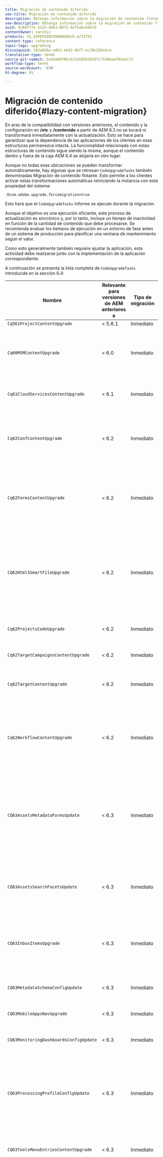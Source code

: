 ```yaml
---
title: Migración de contenido diferido
seo-title: Migración de contenido diferido
description: Obtenga información sobre la migración de contenido flotante en AEM 6.4.
seo-description: Obtenga información sobre la migración de contenido flotante en AEM 6.4.
uuid: 9c84f7fe-31d3-4b63-8975-9e75a6c44b7d
contentOwner: sarchiz
products: SG_EXPERIENCEMANAGER/6.4/SITES
content-type: reference
topic-tags: upgrading
discoiquuid: 282a828a-edb2-4643-9bf7-ec30c29dc6ce
translation-type: tm+mt
source-git-commit: ba16a6870bc621a585b2b2d7c7536baef05adc72
workflow-type: tm+mt
source-wordcount: '678'
ht-degree: 6%

---
```



# Migración de contenido diferido{#lazy-content-migration}

En aras de la compatibilidad con versiones anteriores, el contenido y la configuración en **/etc** y **/contenido** a partir de AEM 6.3 no se tocará ni transformará inmediatamente con la actualización. Esto se hace para garantizar que la dependencia de las aplicaciones de los clientes en esas estructuras permanezca intacta. La funcionalidad relacionada con estas estructuras de contenido sigue siendo la misma, aunque el contenido dentro y fuera de la caja AEM 6.4 se alojaría en otro lugar.

Aunque no todas esas ubicaciones se pueden transformar automáticamente, hay algunas que se retrasan `CodeUpgradeTasks` también denominadas Migración de contenido flotante. Esto permite a los clientes activar estas transformaciones automáticas reiniciando la instancia con esta propiedad del sistema:

```shell
-Dcom.adobe.upgrade.forcemigration=true
```

Esto hará que el `CodeUpgradeTasks` informe se ejecute durante la migración.

Aunque el objetivo es una ejecución eficiente, este proceso de actualización es sincrónico y, por lo tanto, incluye un tiempo de inactividad en función de la cantidad de contenido que debe procesarse. Se recomienda evaluar los tiempos de ejecución en un entorno de fase antes de un sistema de producción para planificar una ventana de mantenimiento según el valor.

Como esto generalmente también requiere ajustar la aplicación, esta actividad debe realizarse junto con la implementación de la aplicación correspondiente.

A continuación se presenta la lista completa de `CodeUpgradeTasks` introducida en la sección 6.4:

| **Nombre** | **Relevante para versiones de AEM anteriores a** | **Tipo de migración** | **Detalles** |
|---|---|---|---|
| `Cq561ProjectContentUpgrade` | &lt; 5.6.1 | Inmediato |  |
| `Cq60MSMContentUpgrade` | &lt; 6.0 | Inmediato | Detecta todos los elementos `LiveRelationShips` de los `VersionStorage` que se han eliminado y agrega la propiedad de exclusión al elemento principal |
| `Cq61CloudServicesContentUpgrade` | &lt; 6.1 | Inmediato | Reestructura cloudservices para una configuración segura de forma predeterminada |
| `Cq62ConfContentUpgrade` | &lt; 6.2 | Inmediato | Quita la vinculación basada en propiedades de **/content** a **/conf** (reemplazada por el mecanismo OSGi), genera la configuración OSGi correspondiente |
| `Cq62FormsContentUpgrade` | &lt; 6.2 | Inmediato | Debido a que merge_preserve maneja la regla de denegación segura de forma predeterminada, invalida los permisos dados, lo que provoca la necesidad de reordenar al actualizar |
| `CQ62Html5SmartFileUpgrade` | &lt; 6.2 | Inmediato | Detecta los componentes que utilizan el widget Html5SmartFile, busca los usos del componente en el contenido y reestructura la persistencia, moviendo el binario un nivel hacia abajo y no almacenándolo en el nivel del componente. |
| `Cq62ProjectsCodeUpgrade` | &lt; 6.2 | Inmediato | Mueve proyectos de estilo antiguo de **/etc/proyectos** a **/contenido/proyectos** |
| `Cq62TargetCampaignsContentUpgrade` | &lt; 6.2 | Inmediato | Introduce una capa de contenedor en la jerarquía (Áreas) y ajusta las referencias. |
| `Cq62TargetContentUpgrade` | &lt; 6.2 | Inmediato | Establece los nombres de ubicación fijos en los componentes de destinatario. |
| `Cq62WorkflowContentUpgrade` | &lt; 6.2 | Inmediato | Transformación compleja de modelos de flujo de trabajo anteriores a estructuras, instancias y notificaciones de la versión 6.2, que luego se combinan desde la ubicación de copia de seguridad desde **/var/backup** |
| `CQ63AssetsMetadataFormsUpdate` | &lt; 6.3 | Inmediato | Mueve recursos, esquemas de metadatos personalizados y perfiles de procesamiento de **/aplicaciones** a **/conf** y traduce los formularios de perfiles de metadatos y esquemas de metadatos de coral2 a coral3. |
| `CQ63AssetsSearchFacetsUpdate` | &lt; 6.3 | Inmediato | Mueve recursos y facetas de búsqueda personalizadas de **/aplicaciones** a **/conf** y traduce los formularios de perfiles de metadatos y esquemas de metadatos de coral2 a coral3. |
| `CQ63InboxItemsUpgrade` | &lt; 6.3 | Inmediato | Actualiza la bandeja de entradaElementos para ordenar los elementos de la bandeja de entrada (ajuste de metadatos para una ordenación eficaz) |
| `CQ63MetadataSchemaConfigUpdate` | &lt; 6.3 | Inmediato | Ajusta la propiedad metadataSchema de la carpeta reemplazando las rutas relativas a **/conf** en lugar de **/apps** |
| `CQ63MobileAppsNavUpgrade` | &lt; 6.3 | Inmediato | Ajuste de la estructura de navegación |
| `CQ63MonitoringDashboardsConfigUpdate` | &lt; 6.3 | Inmediato | Mueve configuraciones personalizadas para los paneles de supervisión de **/libs** y **/apps** |
| `CQ63ProcessingProfileConfigUpdate` | &lt; 6.3 | Inmediato | Traduce la propiedad processingProfile (utilizada hasta 6.1) en Assets para que coincida con la estructura 6.3 y posterior. También ajusta las rutas relativas del perfil a **/conf** en lugar de **/apps**. |
| `CQ63ToolsMenuEntriesContentUpgrade` | &lt; 6.3 | Inmediato | tarea de actualización que elimina las entradas del menú CRXDE Lite y consola web obsoletas en caso de una actualización. |
| `CQ64CommunitiesConfigsCleanupTask` | &lt; 6.3 | Retrasado | Moviendo configuraciones de nube SRP, configuraciones de palabras de observación de la comunidad, limpiadores **/etc/social** y/ **/etc/habilitación** (cualquier referencia y datos debe ajustarse cuando se ejecute la migración diferida; ninguna parte de la aplicación debe depender de esta estructura). |
| `CQ64LegacyCloudSettingsCleanupTask` | &lt; 6.4 | Retrasado | Limpia **/etc/cloudsettings** (que contiene la configuración de ContextHub). La configuración se migra automáticamente en el primer acceso. En caso de que se inicie la migración de contenido diferido junto con la actualización, esta configuración de contenido en **/etc/cloudsettings** debe conservarse mediante paquete antes de la actualización y reinstalarse para que se inicie la transformación implícita, junto con la posterior desinstalación del paquete después de la finalización. |
| `CQ64UsersTitleFixTask` | &lt; 6.4 | Retrasado | Ajusta la estructura de título heredado al título en el nodo de perfil de usuario. |
| `CQ64CommerceMigrationTask` | &lt; 6.4 | Retrasado | Migrar contenido comercial de **/etc/commerce** a **/var/commerce**. Durante la migración, el contenido se mueve y las referencias al contenido movido se actualizan para reflejar la nueva ubicación. |

